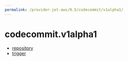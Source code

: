 ```yaml
---
permalink: /provider-jet-aws/0.5/codecommit/v1alpha1/
---
```


# codecommit.v1alpha1



* [repository](repository.md)
* [trigger](trigger.md)